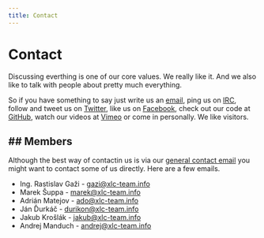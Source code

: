```yaml
---
title: Contact
---
```


# Contact

Discussing everthing is one of our core values. We really like it. And we also
like to talk with people about pretty much everything.

So if you have something to say just write us an
[email](mailto:contact@mail.xlc-team.info), ping us on
[IRC](https://kiwiirc.com/client/irc.freenode.net/#xlcteam), follow
and tweet us on [Twitter](http://twitter.com/XLCTeam), like us on
[Facebook](http://facebook.com/xlc.team), check out our code at
[GitHub](http://github.com/xlcteam), watch our videos at [Vimeo](http://vimeo.com/xlcteam)
or come in personally. We like visitors.

## Members
----------

Although the best way of contactin us is via our
[general contact email](mailto:contact@mail.xlc-team.info) you might want to
contact some of us directly. Here are a few emails.


- Ing. Rastislav Gaži - <a href="mailto:gazi@xlc-team.info">gazi@xlc-team.info</a>
- Marek Šuppa - <a href="mailto:marek@xlc-team.info">marek@xlc-team.info</a>
- Adrián Matejov - <a href="mailto:ado@xlc-team.info">ado@xlc-team.info</a>
- Ján Ďurkáč - <a href="mailto:durikon@xlc-team.info">durikon@xlc-team.info</a>
- Jakub Krošlák - <a href="mailto:jakub@xlc-team.info">jakub@xlc-team.info</a>
- Andrej Manduch - <a href="mailto:andrej@xlc-team.info">andrej@xlc-team.info</a>
